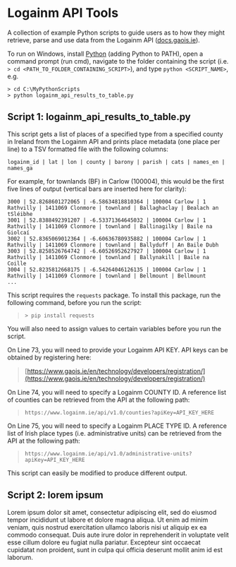 # Logainm API Tools

A collection of example Python scripts to guide users as to how they might retrieve, parse and use data from the Logainm API ([docs.gaois.ie](https://docs.gaois.ie/en/data/getting-started)).

To run on Windows, install [Python](https://www.python.org/) (adding Python to PATH), open a command prompt (run cmd), navigate to the folder containing the script (i.e. `> cd <PATH_TO_FOLDER_CONTAINING_SCRIPT>`), and type `python <SCRIPT_NAME>`, e.g.

```
> cd C:\MyPythonScripts
> python logainm_api_results_to_table.py
```

## Script 1: logainm_api_results_to_table.py

This script gets a list of places of a specified type from a specified county in Ireland from the Logainm API and prints place metadata (one place per line) to a TSV formatted file with the following columns:

```
logainm_id | lat | lon | county | barony | parish | cats | names_en | names_ga
```

For example, for townlands (BF) in Carlow (100004), this would be the first five lines of output (vertical bars are inserted here for clarity):

```
3000 | 52.8268601272065 | -6.58634818810364 | 100004 Carlow | 1 Rathvilly | 1411069 Clonmore | townland | Ballaghaclay | Bealach an tSléibhe  
3001 | 52.8388492391207 | -6.53371364645032 | 100004 Carlow | 1 Rathvilly | 1411069 Clonmore | townland | Ballinagilky | Baile na Giolcaí  
3002 | 52.8365069012364 | -6.60636780935882 | 100004 Carlow | 1 Rathvilly | 1411069 Clonmore | townland | Ballyduff | An Baile Dubh  
3003 | 52.8258526764742 | -6.60526952627927 | 100004 Carlow | 1 Rathvilly | 1411069 Clonmore | townland | Ballynakill | Baile na Coille  
3004 | 52.8235812668175 | -6.54264046126135 | 100004 Carlow | 1 Rathvilly | 1411069 Clonmore | townland | Bellmount | Bellmount  
...
```

This script requires the `requests` package. To install this package, run the following command, before you run the script:

> `> pip install requests`

You will also need to assign values to certain variables before you run the script.

On Line 73, you will need to provide your Logainm API KEY. API keys can be obtained by registering here:

> [https://www.gaois.ie/en/technology/developers/registration/](https://www.gaois.ie/en/technology/developers/registration/)

On Line 74, you will need to specify a Logainm COUNTY ID. A reference list of counties can be retrieved from the API at the following path:

> `https://www.logainm.ie/api/v1.0/counties?apiKey=API_KEY_HERE`

On Line 75, you will need to specify a Logainm PLACE TYPE ID. A reference list of Irish place types (i.e. administrative units) can be retrieved from the API at the following path:

> `https://www.logainm.ie/api/v1.0/administrative-units?apiKey=API_KEY_HERE`

This script can easily be modified to produce different output.

## Script 2: lorem ipsum

Lorem ipsum dolor sit amet, consectetur adipiscing elit, sed do eiusmod tempor incididunt ut labore et dolore magna aliqua. Ut enim ad minim veniam, quis nostrud exercitation ullamco laboris nisi ut aliquip ex ea commodo consequat. Duis aute irure dolor in reprehenderit in voluptate velit esse cillum dolore eu fugiat nulla pariatur. Excepteur sint occaecat cupidatat non proident, sunt in culpa qui officia deserunt mollit anim id est laborum.
